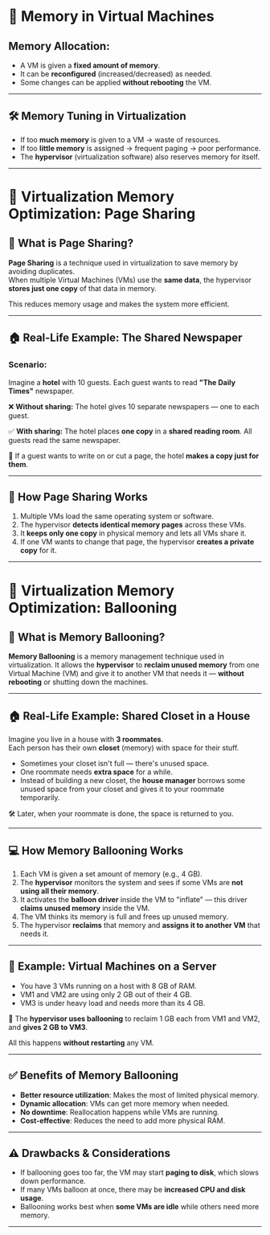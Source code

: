 # 💾 Memory in Virtual Machines

## Memory Allocation:

- A VM is given a **fixed amount of memory**.
- It can be **reconfigured** (increased/decreased) as needed.
- Some changes can be applied **without rebooting** the VM.

---

## 🛠️ Memory Tuning in Virtualization

- If too **much memory** is given to a VM → waste of resources.
- If too **little memory** is assigned → frequent paging → poor performance.
- The **hypervisor** (virtualization software) also reserves memory for itself.

---

# 🧠 Virtualization Memory Optimization: Page Sharing

## 📘 What is Page Sharing?
**Page Sharing** is a technique used in virtualization to save memory by avoiding duplicates.  
When multiple Virtual Machines (VMs) use the **same data**, the hypervisor **stores just one copy** of that data in memory.

This reduces memory usage and makes the system more efficient.

---

## 🏠 Real-Life Example: The Shared Newspaper

### Scenario:
Imagine a **hotel** with 10 guests. Each guest wants to read **"The Daily Times"** newspaper.

❌ **Without sharing:** The hotel gives 10 separate newspapers — one to each guest.

✅ **With sharing:** The hotel places **one copy** in a **shared reading room**. All guests read the same newspaper.

📝 If a guest wants to write on or cut a page, the hotel **makes a copy just for them**.

---

## 🔄 How Page Sharing Works

1. Multiple VMs load the same operating system or software.
2. The hypervisor **detects identical memory pages** across these VMs.
3. It **keeps only one copy** in physical memory and lets all VMs share it.
4. If one VM wants to change that page, the hypervisor **creates a private copy** for it.

---

# 🎈 Virtualization Memory Optimization: Ballooning

## 📘 What is Memory Ballooning?
**Memory Ballooning** is a memory management technique used in virtualization.
It allows the **hypervisor** to **reclaim unused memory** from one Virtual Machine (VM) and give 
it to another VM that needs it — **without rebooting** or shutting down the machines.

---

## 🏠 Real-Life Example: Shared Closet in a House

Imagine you live in a house with **3 roommates**.  
Each person has their own **closet** (memory) with space for their stuff.

- Sometimes your closet isn't full — there's unused space.
- One roommate needs **extra space** for a while.
- Instead of building a new closet, the **house manager** borrows some unused space from your closet 
and gives it to your roommate temporarily.

🛠️ Later, when your roommate is done, the space is returned to you.

---

## 💻 How Memory Ballooning Works

1. Each VM is given a set amount of memory (e.g., 4 GB).
2. The **hypervisor** monitors the system and sees if some VMs are **not using all their memory**.
3. It activates the **balloon driver** inside the VM to "inflate" — this driver **claims unused memory** 
inside the VM.
4. The VM thinks its memory is full and frees up unused memory.
5. The hypervisor **reclaims** that memory and **assigns it to another VM** that needs it.

---

## 📌 Example: Virtual Machines on a Server

- You have 3 VMs running on a host with 8 GB of RAM.
- VM1 and VM2 are using only 2 GB out of their 4 GB.
- VM3 is under heavy load and needs more than its 4 GB.

🔄 The **hypervisor uses ballooning** to reclaim 1 GB each from VM1 and VM2, and **gives 2 GB to VM3**.

All this happens **without restarting** any VM.

---

## ✅ Benefits of Memory Ballooning

- **Better resource utilization**: Makes the most of limited physical memory.
- **Dynamic allocation**: VMs can get more memory when needed.
- **No downtime**: Reallocation happens while VMs are running.
- **Cost-effective**: Reduces the need to add more physical RAM.

---

## ⚠️ Drawbacks & Considerations

- If ballooning goes too far, the VM may start **paging to disk**, which slows down performance.
- If many VMs balloon at once, there may be **increased CPU and disk usage**.
- Ballooning works best when **some VMs are idle** while others need more memory.

---